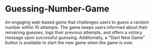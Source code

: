 # Guessing-Number-Game
An engaging web-based game that challenges users to guess a random number within 10 attempts. The game keeps users informed about their remaining guesses, logs their previous attempts, and offers a victory message upon successful guessing. Additionally, a "Start New Game" button is available to start the new game when the game is over.
